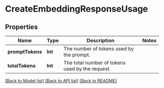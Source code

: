 # CreateEmbeddingResponseUsage

## Properties
Name | Type | Description | Notes
------------ | ------------- | ------------- | -------------
**promptTokens** | **Int** | The number of tokens used by the prompt. | 
**totalTokens** | **Int** | The total number of tokens used by the request. | 

[[Back to Model list]](../README.md#documentation-for-models) [[Back to API list]](../README.md#documentation-for-api-endpoints) [[Back to README]](../README.md)


